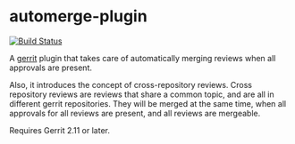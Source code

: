 automerge-plugin
================

[![Build Status](https://travis-ci.org/criteo/automerge-plugin.svg?branch=master)](https://travis-ci.org/criteo/automerge-plugin)

A [gerrit](https://code.google.com/p/gerrit/) plugin that takes care of
automatically merging reviews when all approvals are present.

Also, it introduces the concept of cross-repository reviews.
Cross repository reviews are reviews that share a common topic, and are all
in different gerrit repositories. They will be merged at the same time,
when all approvals for all reviews are present, and all reviews are mergeable.

Requires Gerrit 2.11 or later.
